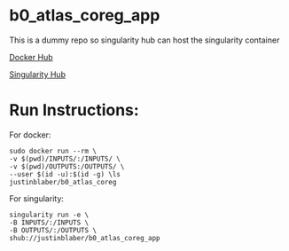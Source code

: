 # b0_atlas_coreg_app

This is a dummy repo so singularity hub can host the singularity container

[Docker Hub](https://hub.docker.com/r/justinblaber/b0_atlas_coreg_app/tags/)

[Singularity Hub](https://www.singularity-hub.org/collections/3093)

# Run Instructions:
For docker:
```
sudo docker run --rm \
-v $(pwd)/INPUTS/:/INPUTS/ \
-v $(pwd)/OUTPUTS:/OUTPUTS/ \
--user $(id -u):$(id -g) \ls
justinblaber/b0_atlas_coreg
```
For singularity:
```
singularity run -e \
-B INPUTS/:/INPUTS \
-B OUTPUTS/:/OUTPUTS \
shub://justinblaber/b0_atlas_coreg_app
